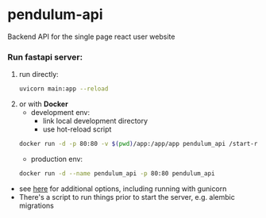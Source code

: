 # pendulum-api
Backend API for the single page react user website


### Run fastapi server:
 1) run directly:
    ```bash
    uvicorn main:app --reload
    ```
 2) or with **Docker** 
    - development env:
         - link local development directory
         - use hot-reload script
    ```bash
    docker run -d -p 80:80 -v $(pwd)/app:/app/app pendulum_api /start-reload.sh
    ```
    - production env:
    ```bash
    docker run -d --name pendulum_api -p 80:80 pendulum_api
    ```
   
 - see [here](https://github.com/tiangolo/uvicorn-gunicorn-fastapi-docker) for additional options, including
 running with gunicorn
 - There's a script to run things prior to start the server, e.g. alembic migrations
 
